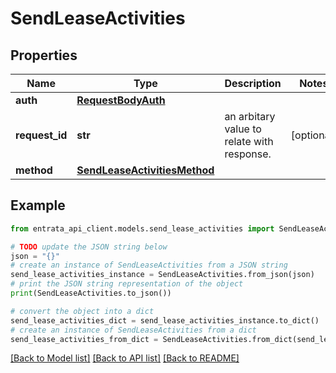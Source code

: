 # SendLeaseActivities


## Properties

Name | Type | Description | Notes
------------ | ------------- | ------------- | -------------
**auth** | [**RequestBodyAuth**](RequestBodyAuth.md) |  | 
**request_id** | **str** | an arbitary value to relate with response. | [optional] 
**method** | [**SendLeaseActivitiesMethod**](SendLeaseActivitiesMethod.md) |  | 

## Example

```python
from entrata_api_client.models.send_lease_activities import SendLeaseActivities

# TODO update the JSON string below
json = "{}"
# create an instance of SendLeaseActivities from a JSON string
send_lease_activities_instance = SendLeaseActivities.from_json(json)
# print the JSON string representation of the object
print(SendLeaseActivities.to_json())

# convert the object into a dict
send_lease_activities_dict = send_lease_activities_instance.to_dict()
# create an instance of SendLeaseActivities from a dict
send_lease_activities_from_dict = SendLeaseActivities.from_dict(send_lease_activities_dict)
```
[[Back to Model list]](../README.md#documentation-for-models) [[Back to API list]](../README.md#documentation-for-api-endpoints) [[Back to README]](../README.md)


